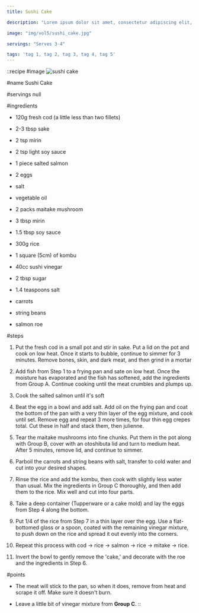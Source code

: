 ```yaml
---
title: Sushi Cake

description: "Lorem ipsum dolor sit amet, consectetur adipiscing elit, sed do eiusmod tempor incididunt ut labore et dolore magna aliqua. Tincidunt eget nullam non nisi est sit amet facilisis."

image: "img/vol5/sushi_cake.jpg"

servings: "Serves 3-4"

tags: 'tag 1, tag 2, tag 3, tag 4, tag 5'
---
```


::recipe
#image
![sushi cake](/img/vol5/sushi_cake.jpg)

#name
Sushi Cake

#servings
null

#ingredients
- 120g fresh cod (a little less than two fillets)
- 2-3 tbsp sake

- 2 tsp mirin
- 2 tsp light soy sauce
- 1 piece salted salmon
- 2 eggs
- salt
- vegetable oil
- 2 packs maitake mushroom

- 3 tbsp mirin
- 1.5 tbsp soy sauce
- 300g rice
- 1 square (5cm) of kombu

- 40cc sushi vinegar
- 2 tbsp sugar
- 1.4 teaspoons salt
- carrots
- string beans
- salmon roe
        
#steps
1. Put the fresh cod in a small pot and stir in sake. Put a lid on the pot and cook on low heat. Once it starts to bubble, continue to simmer for 3 minutes. Remove bones, skin, and dark meat, and then grind in a mortar

2. Add fish from Step 1 to a frying pan and sate on low heat. Once the moisture has evaporated and the fish has softened, add the ingredients from Group A. Continue cooking until the meat crumbles and plumps up.

3. Cook the salted salmon until it's soft

4. Beat the egg in a bowl and add salt. Add oil on the frying pan and coat the bottom of the pan with a very thin layer of the egg mixture, and cook until set. Remove egg and repeat 3 more times, for four thin egg crepes total. Cut these in half and stack them, then julienne.

5. Tear the maitake mushrooms into fine chunks. Put them in the pot along with Group B, cover with an otoshibuta lid and turn to medium heat. After 5 minutes, remove lid, and continue to simmer.

6. Parboil the carrots and string beans with salt, transfer to cold water and cut into your desired shapes.

7. Rinse the rice and add the kombu, then cook with slightly less water than usual. Mix the ingredients in Group C thoroughly, and then add them to the rice. Mix well and cut into four parts.

8. Take a deep container (Tupperware or a cake mold) and lay the eggs from Step 4 along the bottom.

9. Put 1/4 of the rice from Step 7 in a thin layer over the egg. Use a flat-bottomed glass or a spoon, coated with the remaining vinegar mixture, to push down on the rice and spread it out evenly into the corners.

10. Repeat this process with cod → rice → salmon → rice → mitake → rice.

11. Invert the bowl to gently remove the 'cake,' and decorate with the roe and the ingredients in Step 6.
            
#points
- The meat will stick to the pan, so when it does, remove from heat and scrape it off. Make sure it doesn't burn.

- Leave a little bit of vinegar mixture from **Group C**.
::